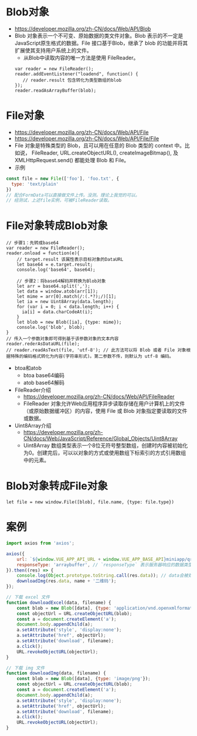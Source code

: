 # Blob对象
* https://developer.mozilla.org/zh-CN/docs/Web/API/Blob
* Blob 对象表示一个不可变、原始数据的类文件对象。Blob 表示的不一定是JavaScript原生格式的数据。File 接口基于Blob，继承了 blob 的功能并将其扩展使其支持用户系统上的文件。
    - 从Blob中读取内容的唯一方法是使用 FileReader。
    ```
    var reader = new FileReader();
    reader.addEventListener("loadend", function() {
       // reader.result 包含转化为类型数组的blob
    });
    reader.readAsArrayBuffer(blob);
    ```

# File对象
* https://developer.mozilla.org/zh-CN/docs/Web/API/File
* https://developer.mozilla.org/zh-CN/docs/Web/API/File/File
* File 对象是特殊类型的 Blob，且可以用在任意的 Blob 类型的 context 中。比如说， FileReader, URL.createObjectURL(), createImageBitmap(), 及 XMLHttpRequest.send() 都能处理 Blob 和 File。
* 示例
```javascript
const file = new File(['foo'], 'foo.txt', {
  type: 'text/plain'
})
// 配合FormData可以直接做文件上传。没测。理论上我觉的可以。
// 经测试，上述file实例，可被FileReader读取。
```

# File对象转成Blob对象
```
// 步骤1：先转成base64
var reader = new FileReader();
reader.onload = function(e){
    // target.result 该属性表示目标对象的DataURL
    let base64 = e.target.result;
    console.log('base64', base64);

    // 步骤2：将base64解码并转换为Blob对象
    let arr = base64.split(',');
    let data = window.atob(arr[1]);
    let mime = arr[0].match(/:(.*?);/)[1];
    let ia = new Uint8Array(data.length);
    for (var i = 0; i < data.length; i++) {
      ia[i] = data.charCodeAt(i);
    }
    let blob = new Blob([ia], {type: mime});
    console.log('blob', blob);
}
// 传入一个参数对象即可得到基于该参数对象的文本内容
reader.rederAsDataURL(file);
// reader.readAsText(file, 'utf-8'); // 此方法可以将 Blob 或者 File 对象根据特殊的编码格式转化为内容(字符串形式)。第二参数不传，则默认为 utf-8 编码。
```
* btoa和atob
    - btoa base64编码
    - atob base64解码
* FileReader介绍
    - https://developer.mozilla.org/zh-CN/docs/Web/API/FileReader
    - FileReader 对象允许Web应用程序异步读取存储在用户计算机上的文件（或原始数据缓冲区）的内容，使用 File 或 Blob 对象指定要读取的文件或数据。
* Uint8Array介绍
    - https://developer.mozilla.org/zh-CN/docs/Web/JavaScript/Reference/Global_Objects/Uint8Array
    - Uint8Array 数组类型表示一个8位无符号整型数组，创建时内容被初始化为0。创建完后，可以以对象的方式或使用数组下标索引的方式引用数组中的元素。

# Blob对象转成File对象
```
let file = new window.File([blob], file.name, {type: file.type})
```

# 案例
```javascript
import axios from 'axios';

axios({
    url: `${window.VUE_APP_API_URL + window.VUE_APP_BASE_API}miniapp/qrcode?token=${Cookie.get('Admin-Token')}&width=750&scene=${encodeURIComponent(`storeCode=${storeCode}`)}`,
    responseType: 'arraybuffer', // `responseType` 表示服务器响应的数据类型，可以是 'arraybuffer', 'blob', 'document', 'json', 'text', 'stream'。默认是'json'。
}).then((res) => {
    console.log(Object.prototype.toString.call(res.data)); // data会被处理成[object ArrayBuffer]类型的数据，因为入参时axios的responseType设置为了arraybuffer。
    downloadImg(res.data, name + '二维码');
});

// 下载 excel 文件
function downloadExcel(data, filename) {
    const blob = new Blob([data], {type: 'application/vnd.openxmlformats-officedocument.spreadsheetml.sheet'});
    const objectUrl = URL.createObjectURL(blob);
    const a = document.createElement('a');
    document.body.appendChild(a);
    a.setAttribute('style', 'display:none');
    a.setAttribute('href', objectUrl);
    a.setAttribute('download', filename);
    a.click();
    URL.revokeObjectURL(objectUrl);
}

// 下载 img 文件
function downloadImg(data, filename) {
    const blob = new Blob([data], {type: 'image/png'});
    const objectUrl = URL.createObjectURL(blob);
    const a = document.createElement('a');
    document.body.appendChild(a);
    a.setAttribute('style', 'display:none');
    a.setAttribute('href', objectUrl);
    a.setAttribute('download', filename);
    a.click();
    URL.revokeObjectURL(objectUrl);
}
```
